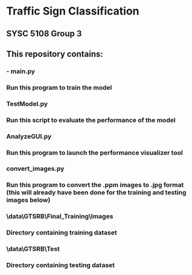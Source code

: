 # Traffic Sign Classification
## SYSC 5108 Group 3
## This repository contains:
###     - main.py
### Run this program to train the model
### TestModel.py
### Run this script to evaluate the performance of the model
### AnalyzeGUI.py
### Run this program to launch the performance visualizer tool
### convert_images.py
### Run this program to convert the .ppm images to .jpg format (this will already have been done for the training and testing images below)
### \data\GTSRB\Final_Training\Images
### Directory containing training dataset
### \data\GTSRB\Test
### Directory containing testing dataset